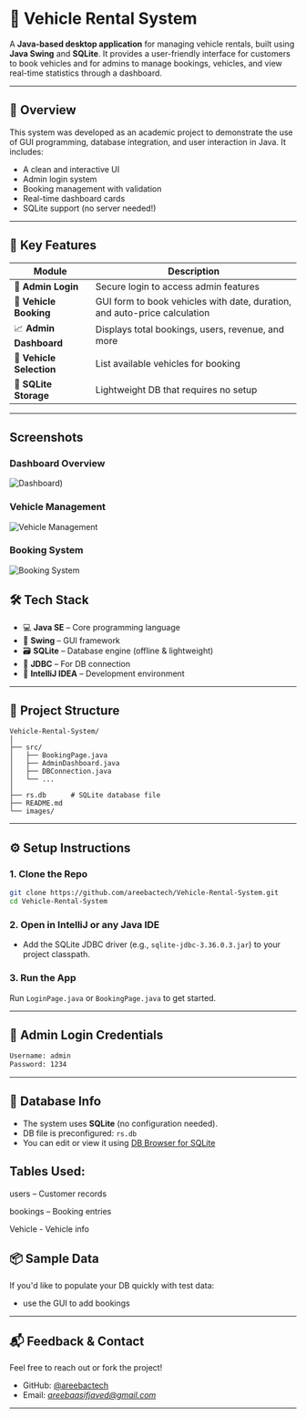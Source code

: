 
# 🚗 Vehicle Rental System

A **Java-based desktop application** for managing vehicle rentals, built using **Java Swing** and **SQLite**. It provides a user-friendly interface for customers to book vehicles and for admins to manage bookings, vehicles, and view real-time statistics through a dashboard.

---

## 🧠 Overview

This system was developed as an academic project to demonstrate the use of GUI programming, database integration, and user interaction in Java. It includes:

- A clean and interactive UI
- Admin login system
- Booking management with validation
- Real-time dashboard cards
- SQLite support (no server needed!)

---

## 🎯 Key Features

| Module             | Description |
|--------------------|-------------|
| 👤 **Admin Login**      | Secure login to access admin features |
| 📝 **Vehicle Booking**  | GUI form to book vehicles with date, duration, and auto-price calculation |
| 📈 **Admin Dashboard**  | Displays total bookings, users, revenue, and more |
| 🚗 **Vehicle Selection**| List available vehicles for booking |
| 💾 **SQLite Storage**   | Lightweight DB that requires no setup |

---

## Screenshots

### Dashboard Overview

![Dashboard](https://github.com/user-attachments/assets/5d2617ce-742d-43d0-80ce-818c5e9112a1))

### Vehicle Management

![Vehicle Management](https://github.com/user-attachments/assets/8fb2c0aa-7176-4199-8818-c6c37d980fff)

### Booking System

![Booking System](---https://github.com/user-attachments/assets/708f8b42-e40e-41ba-8433-c6aa69eedc19)

## 🛠️ Tech Stack

- 💻 **Java SE** – Core programming language
- 🎨 **Swing** – GUI framework
- 🗃️ **SQLite** – Database engine (offline & lightweight)
- 🧰 **JDBC** – For DB connection
- 🧪 **IntelliJ IDEA** – Development environment

---

## 📁 Project Structure

```plaintext
Vehicle-Rental-System/
│
├── src/
│   ├── BookingPage.java
│   ├── AdminDashboard.java
│   ├── DBConnection.java
│   └── ...
│
├── rs.db      # SQLite database file
├── README.md
└── images/
````

---

## ⚙️ Setup Instructions

### 1. Clone the Repo

```bash
git clone https://github.com/areebactech/Vehicle-Rental-System.git
cd Vehicle-Rental-System
```

### 2. Open in IntelliJ or any Java IDE

* Add the SQLite JDBC driver (e.g., `sqlite-jdbc-3.36.0.3.jar`) to your project classpath.

### 3. Run the App

Run `LoginPage.java` or `BookingPage.java` to get started.

---

## 🔐 Admin Login Credentials

```txt
Username: admin
Password: 1234
```
---

## 🔌 Database Info

* The system uses **SQLite** (no configuration needed).
* DB file is preconfigured: `rs.db`
* You can edit or view it using [DB Browser for SQLite](https://sqlitebrowser.org/)
  
## Tables Used:

users – Customer records

bookings – Booking entries

Vehicle - Vehicle info

## 📦 Sample Data

If you'd like to populate your DB quickly with test data:

* use the GUI to add bookings

---

## 📬 Feedback & Contact

Feel free to reach out or fork the project!

* GitHub: [@areebactech](https://github.com/areebactech)
* Email: *[areebaasifjaved@gmail.com](mailto:areebaasifjaved@gmail.com)* 

---
